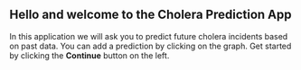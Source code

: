 ## Hello and welcome to the Cholera Prediction App

In this application we will ask you to predict future cholera incidents based on
past data. You can add a prediction by clicking on the graph. Get started by
clicking the **Continue** button on the left.
